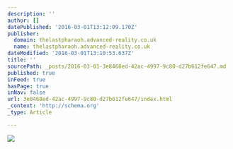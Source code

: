 ```yaml
---
description: ''
author: []
datePublished: '2016-03-01T13:12:09.170Z'
publisher:
  domain: thelastpharaoh.advanced-reality.co.uk
  name: thelastpharaoh.advanced-reality.co.uk
dateModified: '2016-03-01T13:10:53.637Z'
title: ''
sourcePath: _posts/2016-03-01-3e8468ed-42ac-4997-9c80-d27b612fe647.md
published: true
inFeed: true
hasPage: true
inNav: false
url: 3e8468ed-42ac-4997-9c80-d27b612fe647/index.html
_context: 'http://schema.org'
_type: Article

---
```

![](http://thelastpharaoh.advanced-reality.co.uk/img/slideshow/3.jpg)